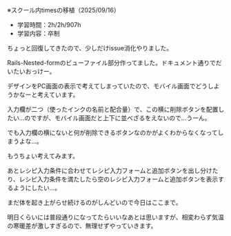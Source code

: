 ※スクール内timesの移植（2025/09/16）


- 学習時間：2h/2h/907h
- 学習内容：卒制
  

ちょっと回復してきたので、少しだけissue消化やりました。

Rails-Nested-formのビューファイル部分作ってました。ドキュメント通りでだいたいおっけー。

デザインをPC画面の表示で考えてしまっていたので、モバイル画面でどうしようかなーと考えています。

入力欄が二つ（使ったインクの名前と配合量）で、この横に削除ボタンを配置したい…のですが、モバイル画面だと上下に並べざるをえないので…うーん。

でも入力欄の横にないと何が削除できるボタンなのかがよくわからなくなってしまうよな…。

もうちょい考えてみます。

あとレシピ入力条件に合わせてレシピ入力フォームと追加ボタンを出し分けたり、レシピ入力条件を満たしたら空のレシピ入力フォームと追加ボタンを表示するようにしたい…。
  

まだ体を起き上がらせ続けるのがしんどいので今日はここまで。

明日くらいには普段通りになってたらいいなあとは思いますが、相変わらず気温の寒暖差が激しすぎるので、無理せずやっていきます。
